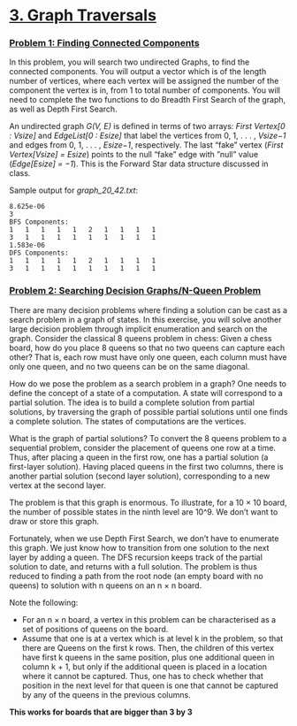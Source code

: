 # <ins>3. Graph Traversals</ins>
### <ins>Problem 1: Finding Connected Components</ins>
In this problem, you will search two undirected Graphs, to find the connected components. You will output a vector which is of the length number of vertices, where each vertex will be assigned the number of the component the vertex is in, from 1 to total number of components. You will need to complete the two functions to do Breadth First Search of the graph, as well as Depth First Search.

An undirected graph *G(V, E)* is defined in terms of two arrays: *First Vertex[0 : Vsize]* and *EdgeList[0 : Esize]* that label the vertices from 0, 1, . . . , *Vsize−1* and edges from 0, 1, . . . , *Esize−1*, respectively. The last “fake” vertex (*First Vertex[Vsize] = Esize*) points to the null “fake” edge with ”null” value (*Edge[Esize] = −1*). This is the Forward Star data structure discussed in class.

Sample output for *graph_20_42.txt*:

    8.625e-06
    3
    BFS Components: 
    1	1	1	1	1	2	1	1	1	1	
    3	1	1	1	1	1	1	1	1	1	
    1.583e-06
    DFS Components: 
    1	1	1	1	1	2	1	1	1	1	
    3	1	1	1	1	1	1	1	1	1       


### <ins>Problem 2: Searching Decision Graphs/N-Queen Problem</ins>
There are many decision problems where finding a solution can be cast as a search problem in a graph of states. In this exercise, you will solve another large decision problem through implicit enumeration and search on the graph. Consider the classical 8 queens problem in chess: Given a chess board, how do you place 8 queens so that no two queens can capture each other? That is, each row must have only one queen, each column must have only one queen, and no two queens can be on the same diagonal.

How do we pose the problem as a search problem in a graph? One needs to define the concept of a state of a computation. A state will correspond to a partial solution. The idea is to build a complete solution from partial solutions, by traversing the graph of possible partial solutions until one finds a complete solution. The states of computations are the vertices.

What is the graph of partial solutions? To convert the 8 queens problem to a sequential problem, consider the placement of queens one row at a time. Thus, after placing a queen in the first row, one has a partial solution (a first-layer solution). Having placed queens in the first two columns, there is another partial solution (second layer solution), corresponding to a new vertex at the second layer.

The problem is that this graph is enormous. To illustrate, for a 10 × 10 board, the number of possible states in the ninth level are 10^9. We don’t want to draw or store this graph.

Fortunately, when we use Depth First Search, we don’t have to enumerate this graph. We just know how to transition from one solution to the next layer by adding a queen. The DFS recursion keeps track of the partial solution to date, and returns with a full solution. The problem is thus reduced to finding a path from the root node (an empty board with no queens) to solution with n queens on an n × n board.

Note the following:
* For an n × n board, a vertex in this problem can be characterised as a set of positions of queens on the board.
* Assume that one is at a vertex which is at level k in the problem, so that there are Queens on the first k rows. Then, the children of this vertex have first k queens in the same position, plus one additional queen in column k + 1, but only if the additional queen is placed in a location where it cannot be captured. Thus, one has to check whether that position in the next level for that queen is one that cannot be captured by any of the queens in the previous columns.

__This works for boards that are bigger than 3 by 3__
